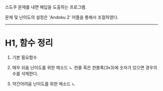 스도쿠 문제를 내면 해답을 도출하는 프로그램.

문제 및 난이도의 설정은 'Andoku 2' 어플을 통해서 조절하였다.

---
# H1, 함수 정리


1. 기본 필요함수

2. 매우 쉬움 난이도를 위한 메소드
ㄴ 한줄 혹은 한블록(3x3)에 숫자가 있으면 경우의수를 삭제한다.

3. 약간어려움 난이도를 위한 메소드
ㄴ 
